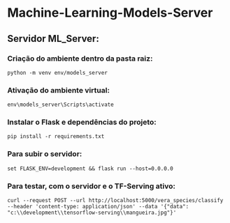 # Machine-Learning-Models-Server

## Servidor ML_Server:

### Criação do ambiente dentro da pasta raiz:

	python -m venv env/models_server
	
### Ativação do ambiente virtual:
	
	env\models_server\Scripts\activate
	
### Instalar o Flask e dependências do projeto:

	pip install -r requirements.txt
	
### Para subir o servidor:

	set FLASK_ENV=development && flask run --host=0.0.0.0

### Para testar, com o servidor e o TF-Serving ativo:

	curl --request POST --url http://localhost:5000/vera_species/classify --header 'content-type: application/json' --data '{"data": "c:\\development\\tensorflow-serving\\mangueira.jpg"}'
